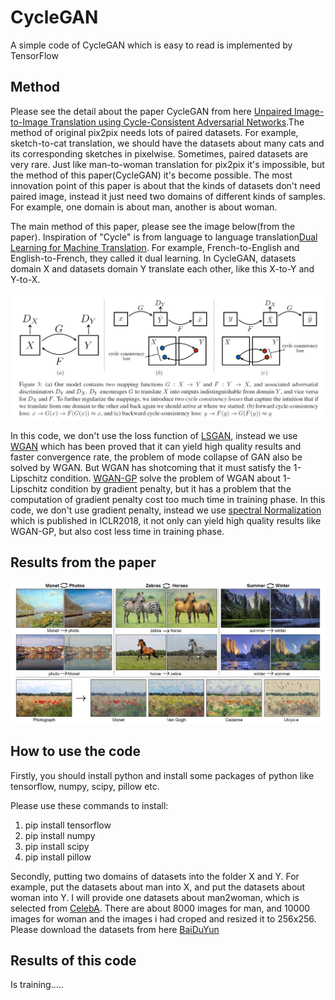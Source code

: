 # CycleGAN
A simple code of CycleGAN which is easy to read is implemented by TensorFlow

Method
------

Please see the detail about the paper CycleGAN from here [Unpaired Image-to-Image Translation using Cycle-Consistent Adversarial Networks](http://openaccess.thecvf.com/content_ICCV_2017/papers/Zhu_Unpaired_Image-To-Image_Translation_ICCV_2017_paper.pdf).The method of original pix2pix needs lots of paired datasets. For example, sketch-to-cat translation, we should have the datasets about many cats and its corresponding sketches in pixelwise. Sometimes, paired datasets are very rare. Just like man-to-woman translation for pix2pix it's impossible, but the method of this paper(CycleGAN) it's become possible. The most innovation point of this paper is about that the kinds of datasets don't need paired image, instead it just need two domains of different kinds of samples. For example, one domain is about man, another is about woman.

The main method of this paper, please see the image below(from the paper). Inspiration of "Cycle" is from language to language translation[Dual Learning for Machine Translation](http://papers.nips.cc/paper/6469-dual-learning-for-machine-translation.pdf). For example, French-to-English and English-to-French, they called it dual learning. In CycleGAN, datasets domain X and datasets domain Y translate each other, like this X-to-Y and Y-to-X.

<div align=center><img src=https://github.com/MingtaoGuo/CycleGAN/raw/master/method/cycleGAN_method.jpg></div>

In this code, we don't use the loss function of [LSGAN](http://openaccess.thecvf.com/content_ICCV_2017/papers/Mao_Least_Squares_Generative_ICCV_2017_paper.pdf), instead we use [WGAN](https://arxiv.org/abs/1701.07875) which has been proved that it can yield high quality results and faster convergence rate, the problem of mode collapse of GAN also be solved by WGAN. But WGAN has shotcoming that it must satisfy the 1-Lipschitz condition. [WGAN-GP](http://papers.nips.cc/paper/7159-improved-training-of-wasserstein-gans.pdf) solve the problem of WGAN about 1-Lipschitz condition by gradient penalty, but it has a problem that the computation of gradient penalty cost too much time in training phase. In this code, we don't use gradient penalty, instead we use [spectral Normalization](https://arxiv.org/abs/1802.05957) which is published in ICLR2018, it not only can yield high quality results like WGAN-GP, but also cost less time in training phase.

Results from the paper
----------------------

<div align=center><img src=https://github.com/MingtaoGuo/CycleGAN/raw/master/result/resultOfPaper.jpg></div>

How to use the code 
---------------------
Firstly, you should install python and install some packages of python like tensorflow, numpy, scipy, pillow etc.

Please use these commands to install:
1. pip install tensorflow
2. pip install numpy
3. pip install scipy
4. pip install pillow

Secondly, putting two domains of datasets into the folder X and Y. For example, put the datasets about man into X, and put the datasets about woman into Y. I will provide one datasets about man2woman, which is selected from [CelebA](http://mmlab.ie.cuhk.edu.hk/projects/CelebA.html). There are about 8000 images for man, and 10000 images for woman and the images i had croped and resized it to 256x256. Please download the datasets from here [BaiDuYun](https://pan.baidu.com/s/1PNBklyMbn7wESkW5UIbMVw)

Results of this code 
------------------------

Is training.....



